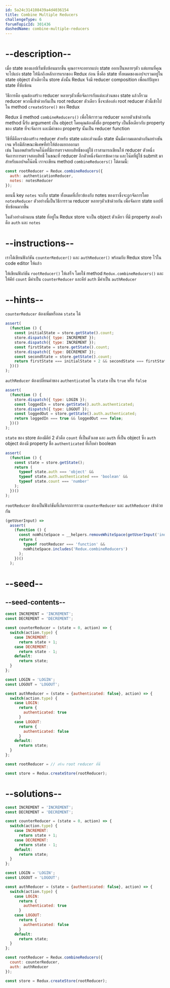 ```yaml
---
id: 5a24c314108439a4d4036154
title: Combine Multiple Reducers
challengeType: 6
forumTopicId: 301436
dashedName: combine-multiple-reducers
---
```


# --description--

เมื่อ state ของแอปเริ่มซับซ้อนมากขึ้น คุณอาจจะอยากแบ่ง state ออกเป็นหลายๆตัว แต่แทนที่คุณจะไปแบ่ง state ให้นึกถึงหลักการแรกของ Redux ก่อน ซึ่งคือ state ทั้งหมดของแอปจะรวมอยู่ใน state object ตัวเดียวใน store 
ดังนั้น Redux จึงมี reducer composition เพื่อแก้ปัญหา state ที่ซับซ้อน 

วิธีการคือ คุณต้องสร้าง reducer หลายๆตัวเพื่อจัดการกับแต่ละส่วนของ state แล้วก็รวม reducer พวกนี้เข้าด้วยกันเป็น root reducer ตัวเดียว ซึ่งจะต้องส่ง root reducer ตัวนี้เข้าไปใน method `createStore()` ของ Redux

Redux มี method `combineReducers()` เพื่อให้เรารวม reducer หลายตัวเข้าด้วยกัน 
method นี้รับ argument เป็น object โดยคุณต้องตั้งชื่อ property เป็นชื่อเดียวกับ property ของ state ที่จะจัดการ และมีค่าของ property นั้นเป็น reducer function

วิธีที่ดีคือเราต้องสร้าง reducer สำหรับ state แต่ละส่วนเมื่อ state นั้นมีความแตกต่างกันอย่างชันเจน หรือมีลักษณะพิเศษที่ทำให้ต้องแยกออกมา  
เช่น ในแอพสำหรับจดโน๊ตที่มีการตรวจสอบสิทธิ์ของผู้ใช้ เราสามารถเขียนให้ reducer ตัวหนึ่งจัดการการตรวจสอบสิทธิ์ ในขณะที่ reducer อีกตัวหนึ่งจัดการข้อความ และโน๊ตที่ผู้ใช้ submit มา 
สำหรับแอปจดโน๊ตนี้ เราจะเขียน method `combineReducers()` ได้ตามนี้:

```js
const rootReducer = Redux.combineReducers({
  auth: authenticationReducer,
  notes: notesReducer
});
```

ตอนนี้ key `notes` จะเก็บ state ทั้งหมดที่เกี่ยวข้องกับ notes ของเราซึ่งจะถูกจัดการโดย `notesReducer`
ตัวอย่างนี้เป็นวิธีการรวม reducer หลายๆตัวเข้าด้วยกัน เพื่อจัดการ state แอปที่ซับซ้อนมากขึ้น 

ในตัวอย่างด้านบน state ที่อยู่ใน Redux store จะเป็น object ตัวเดียว ที่มี property สองตัวคือ `auth` และ `notes`

# --instructions--

เราได้เขียนฟังก์ชัน `counterReducer()` และ `authReducer()` พร้อมกับ Redux store ไว้ใน code editor ให้แล้ว 

ให้เขียนฟังก์ชัน `rootReducer()` ให้เสร็จ โดยใช้ method `Redux.combineReducers()` และให้คีย์ `count` มีค่าเป็น `counterReducer` และคีย์ `auth` มีค่าเป็น `authReducer`

# --hints--

`counterReducer` ต้องเพิ่มหรือลด `state` ได้

```js
assert(
  (function () {
    const initialState = store.getState().count;
    store.dispatch({ type: INCREMENT });
    store.dispatch({ type: INCREMENT });
    const firstState = store.getState().count;
    store.dispatch({ type: DECREMENT });
    const secondState = store.getState().count;
    return firstState === initialState + 2 && secondState === firstState - 1;
  })()
);
```

`authReducer` ต้องเปลี่ยนค่าของ `authenticated` ใน `state` เป็น `true` หรือ `false`

```js
assert(
  (function () {
    store.dispatch({ type: LOGIN });
    const loggedIn = store.getState().auth.authenticated;
    store.dispatch({ type: LOGOUT });
    const loggedOut = store.getState().auth.authenticated;
    return loggedIn === true && loggedOut === false;
  })()
);
```

`state` ของ store ต้องมีคีย์ 2 ตัวคือ `count` ที่เป็นตัวเลข และ `auth` ที่เป็น object ซึ่ง `auth` object ต้องมี property ชื่อ `authenticated` ที่เก็บค่า boolean

```js
assert(
  (function () {
    const state = store.getState();
    return (
      typeof state.auth === 'object' &&
      typeof state.auth.authenticated === 'boolean' &&
      typeof state.count === 'number'
    );
  })()
);
```

`rootReducer` ต้องเป็นฟังก์ชันที่เกิดจากการรวม `counterReducer` และ `authReducer` เข้าด้วยกัน

```js
(getUserInput) =>
  assert(
    (function () {
      const noWhiteSpace = __helpers.removeWhiteSpace(getUserInput('index'));
      return (
        typeof rootReducer === 'function' &&
        noWhiteSpace.includes('Redux.combineReducers')
      );
    })()
  );
```

# --seed--

## --seed-contents--

```js
const INCREMENT = 'INCREMENT';
const DECREMENT = 'DECREMENT';

const counterReducer = (state = 0, action) => {
  switch(action.type) {
    case INCREMENT:
      return state + 1;
    case DECREMENT:
      return state - 1;
    default:
      return state;
  }
};

const LOGIN = 'LOGIN';
const LOGOUT = 'LOGOUT';

const authReducer = (state = {authenticated: false}, action) => {
  switch(action.type) {
    case LOGIN:
      return {
        authenticated: true
      }
    case LOGOUT:
      return {
        authenticated: false
      }
    default:
      return state;
  }
};

const rootReducer = // สร้าง root reducer ที่นี่

const store = Redux.createStore(rootReducer);
```

# --solutions--

```js
const INCREMENT = 'INCREMENT';
const DECREMENT = 'DECREMENT';

const counterReducer = (state = 0, action) => {
  switch(action.type) {
    case INCREMENT:
      return state + 1;
    case DECREMENT:
      return state - 1;
    default:
      return state;
  }
};

const LOGIN = 'LOGIN';
const LOGOUT = 'LOGOUT';

const authReducer = (state = {authenticated: false}, action) => {
  switch(action.type) {
    case LOGIN:
      return {
        authenticated: true
      }
    case LOGOUT:
      return {
        authenticated: false
      }
    default:
      return state;
  }
};

const rootReducer = Redux.combineReducers({
  count: counterReducer,
  auth: authReducer
});

const store = Redux.createStore(rootReducer);
```
